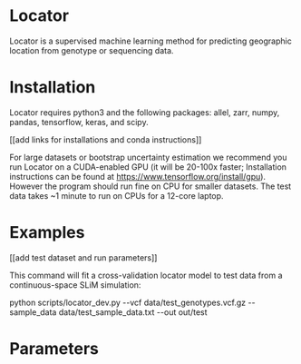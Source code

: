 # Locator

Locator is a supervised machine learning method for predicting geographic location from
genotype or sequencing data. 

# Installation 

Locator requires python3 and the following packages:
allel, zarr, numpy, pandas, tensorflow, keras, and scipy. 

[[add links for installations and conda instructions]]
 
For large datasets or bootstrap uncertainty estimation we recommend you 
run Locator on a CUDA-enabled GPU (it will be 20-100x faster; Installation 
instructions can be found at https://www.tensorflow.org/install/gpu). However 
the program should run fine on CPU for smaller datasets. The test data takes 
~1 minute to run on CPUs for a 12-core laptop. 

# Examples

[[add test dataset and run parameters]]

This command will fit a cross-validation locator model to test data from a 
continuous-space SLiM simulation: 

python scripts/locator_dev.py --vcf data/test_genotypes.vcf.gz --sample_data data/test_sample_data.txt --out out/test


# Parameters
